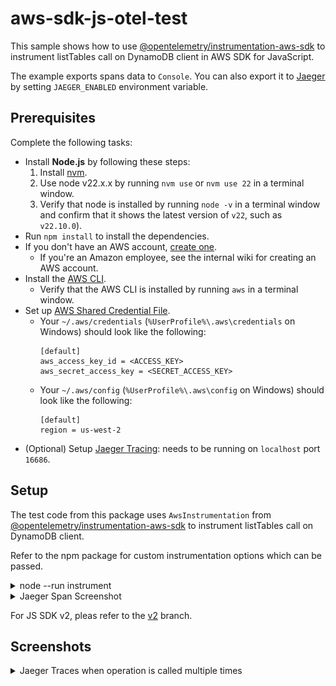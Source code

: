 # aws-sdk-js-otel-test

This sample shows how to use [@opentelemetry/instrumentation-aws-sdk][instrumentation-aws-sdk]
to instrument listTables call on DynamoDB client in AWS SDK for JavaScript.

The example exports spans data to `Console`. You can also export it to [Jaeger][jaegertracing]
by setting `JAEGER_ENABLED` environment variable.

## Prerequisites

Complete the following tasks:

- Install **Node.js** by following these steps:
  1. Install [nvm](https://github.com/nvm-sh/nvm#installation-and-update).
  1. Use node v22.x.x by running `nvm use` or `nvm use 22` in a terminal window.
  1. Verify that node is installed by running `node -v` in a terminal window and confirm that it shows the latest version of `v22`, such as `v22.10.0`).
- Run `npm install` to install the dependencies.
- If you don't have an AWS account, [create one](https://aws.amazon.com/premiumsupport/knowledge-center/create-and-activate-aws-account/).
  - If you're an Amazon employee, see the internal wiki for creating an AWS account.
- Install the [AWS CLI](https://aws.amazon.com/cli/).
  - Verify that the AWS CLI is installed by running `aws` in a terminal window.
- Set up [AWS Shared Credential File](https://docs.aws.amazon.com/cli/latest/userguide/cli-configure-files.html).
  - Your `~/.aws/credentials` (`%UserProfile%\.aws\credentials` on Windows) should look like the following:
    ```
    [default]
    aws_access_key_id = <ACCESS_KEY>
    aws_secret_access_key = <SECRET_ACCESS_KEY>
    ```
  - Your `~/.aws/config` (`%UserProfile%\.aws\config` on Windows) should look like the following:
    ```
    [default]
    region = us-west-2
    ```
- (Optional) Setup [Jaeger Tracing][jaeger-getting-started]: needs to be running on `localhost` port `16686`.

## Setup

The test code from this package uses `AwsInstrumentation` from [@opentelemetry/instrumentation-aws-sdk][instrumentation-aws-sdk]
to instrument listTables call on DynamoDB client.

Refer to the npm package for custom instrumentation options which can be passed.

<details>
<summary>node --run instrument</summary>

```console
$ node --run instrument
{
  resource: {
    attributes: {
      'service.name': 'test-aws-sdk',
      'telemetry.sdk.language': 'nodejs',
      'telemetry.sdk.name': 'opentelemetry',
      'telemetry.sdk.version': '1.28.0'
    }
  },
  instrumentationScope: {
    name: '@opentelemetry/instrumentation-aws-sdk',
    version: '0.47.0',
    schemaUrl: undefined
  },
  traceId: '5393756927067c7b6ca6dc30439c0c10',
  parentId: undefined,
  traceState: undefined,
  name: 'DynamoDB.ListTables',
  id: 'ae24760f494e5931',
  kind: 2,
  timestamp: 1731951374039000,
  duration: 129575.75,
  attributes: {
    'rpc.system': 'aws-api',
    'rpc.method': 'ListTables',
    'rpc.service': 'DynamoDB',
    'db.system': 'dynamodb',
    'db.operation': 'ListTables',
    'aws.region': 'us-west-2',
    'aws.request.id': 'CQPLDQLNFP5AT4GGOMD199FC37VV4KQNSO5AEMVJF66Q9ASUAAJG',
    'http.status_code': 200,
    'aws.dynamodb.table_count': 16
  },
  status: { code: 0 },
  events: [],
  links: []
}
```

</details>

<details>
<summary>Jaeger Span Screenshot</summary>

![Jaeger Span for AWS SDK for JavaScript](img/jaeger-span.png?raw=true)

</details>

For JS SDK v2, pleas refer to the [v2][v2] branch.

## Screenshots

<details>
<summary>Jaeger Traces when operation is called multiple times</summary>

![Jaeger Traces for AWS SDK for JavaScript](img/jaeger-traces.png?raw=true)

</details>

[instrumentation-aws-sdk]: https://www.npmjs.com/package/@opentelemetry/instrumentation-aws-sdk
[jaegertracing]: https://www.jaegertracing.io
[jaeger-getting-started]: https://www.jaegertracing.io/docs/latest/getting-started/
[v2]: https://github.com/trivikr/aws-sdk-js-otel-test/tree/v2
